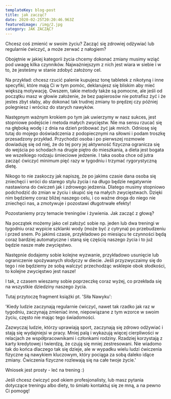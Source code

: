 ```yaml
---
templateKey: blog-post
title: jak zacząć?
date: 2020-02-25T20:20:46.963Z
featuredimage: /img/2.jpg
category: JAK ZACZĄĆ?
---
```

Chcesz coś zmienić w swoim życiu? Zacząć się zdrowiej odżywiać lub regularnie ćwiczyć, a może zerwać z nałogiem?

Obojętnie w jakiej kategorii życia chcemy dokonać zmiany musimy wziąć pod uwagę kilka czynników. Najważniejszym z nich jest wiara w siebie i w to, że jesteśmy w stanie zdobyć założony cel.

Na przykład: chcesz rzucić palenie kupujesz tonę tabletek z nikotyną i inne specyfiki, które mają Ci w tym pomóc, deklarujesz się bliskim aby mieć większą motywację. Owszem, takie metody także są pomocne, ale jeśli od początku masz w głowie założenie, że bez papierosów nie potrafisz żyć i że jestes zbyt słaby, aby dokonać tak trudnej zmiany to prędzej czy później polegniesz i wrócisz do starych nawyków.

Następnym ważnym krokiem po tym jak uwierzymy w nasz sukces, jest stopniowe podejście i metoda małych zwycięstw. Nie ma sensu rzucać się na głęboką wodę i z dnia na dzień próbować żyć jak mnich. Odniosę się tutaj do mojego doświadczenia z podopiecznymi na siłowni i podam troszkę przesadzony przykład. Przychodzi osoba i po pierwszej rozmowie dowiaduję się od niej, że do tej pory jej aktywność fizyczna ogranicza się do wejścia po schodach na drugie piętro do mieszkania, a dieta jest bogata we wszelkiego rodzaju śmieciowe jedzenie. I taka osoba chce od jutra zacząć ćwiczyć minimum pięć razy w tygodniu i trzymać rygorystyczną dietę.

Nikogo to nie zaskoczy jak napiszę, że po jakims czasie dana osoba się zniechęci i wróci do starego stylu życia i na długo będzie negatywnie nastawiona do ćwiczeń jak i zdrowego jedzenia. Dlatego musimy stopniowo podchodzić do zmian w życiu i skupić się na małych zwycięstwach. Dzięki nim będziemy coraz bliżej naszego celu, i co ważne droga do niego nie zniechęci nas, a zmotywuje i pozostawi długotrwałe efekty!

Pozostaniemy przy temacie treningów i żywienia. Jak zacząć z głową?

Na początek możemy jako cel założyć sobie np. jeden lub dwa treningi w tygodniu oraz wypicie szklanki wody (może być z cytryna) po przebudzeniu i przed snem. Po jakimś czasie, przykładowo po miesiącu te czynności będą coraz bardziej automatyczne i staną się częścią naszego życia i to już będzie nasze małe zwycięstwo.

Następnie dodajemy sobie kolejne wyzwanie, przykładowo usunięcie lub ograniczenie spożywanych słodyczy w diecie. Jeśli przyzwyczaimy się do tego i nie będziemy ze sobą walczyć przechodząc wsklepie obok słodkości, to kolejne zwycięstwo jest nasze!

I tak, z czasem wieszamy sobie poprzeczkę coraz wyżej, co przekłada się na wszystkie dziedziny naszego życia.

Tutaj przytoczę fragment książki pt. 'Siła Nawyku':

'Kiedy ludzie zaczynają regularnie ćwiczyć, nawet tak rzadko jak raz w tygodniu, zaczynają zmieniać inne, niepowiązane z tym wzorce w swoim życiu, często nie mając tego świadomości.

Zazwyczaj ludzie, którzy uprawiają sport, zaczynają się zdrowo odżywiać i stają się wydajniejsi w pracy. Mniej palą i wykazują więcej cierpliwości w relacjach ze współpracownikami i członkami rodziny. Rzadziej korzystają z karty kredytowej i twierdzą, że czują się mniej zestresowani. Nie wiadomo tak do końca dlaczego tak się dzieje, ale w wypadku wielu ludzi ćwiczenia fizyczne są nawykiem kluczowym, który pociąga za sobą daleko idące zmiany. Ćwiczenia fizyczne rozlewają się na całe twoje życie.'

Wniosek jest prosty - leć na trening :)

Jeśli chcesz ćwiczyć pod okiem profesjonalisty, lub masz pytania dotyczące treningu albo diety, to śmiało kontaktuj się ze mną, a na pewno Ci pomogę!